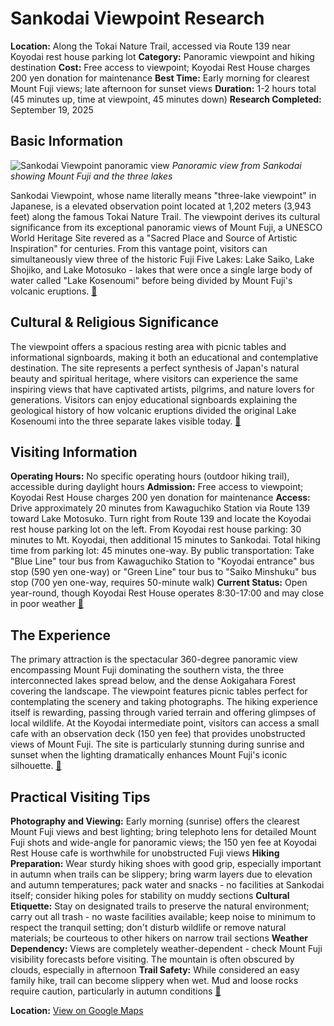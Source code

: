 # Sankodai Viewpoint Research

**Location:** Along the Tokai Nature Trail, accessed via Route 139 near Koyodai rest house parking lot
**Category:** Panoramic viewpoint and hiking destination
**Cost:** Free access to viewpoint; Koyodai Rest House charges 200 yen donation for maintenance
**Best Time:** Early morning for clearest Mount Fuji views; late afternoon for sunset views
**Duration:** 1-2 hours total (45 minutes up, time at viewpoint, 45 minutes down)
**Research Completed:** September 19, 2025

## Basic Information

![Sankodai Viewpoint panoramic view](https://upload.wikimedia.org/wikipedia/commons/2/24/Mount_Fuji_-_aerial_view_-_1394.JPG)
*Panoramic view from Sankodai showing Mount Fuji and the three lakes*

Sankodai Viewpoint, whose name literally means "three-lake viewpoint" in Japanese, is a elevated observation point located at 1,202 meters (3,943 feet) along the famous Tokai Nature Trail. The viewpoint derives its cultural significance from its exceptional panoramic views of Mount Fuji, a UNESCO World Heritage Site revered as a "Sacred Place and Source of Artistic Inspiration" for centuries. From this vantage point, visitors can simultaneously view three of the historic Fuji Five Lakes: Lake Saiko, Lake Shojiko, and Lake Motosuko - lakes that were once a single large body of water called "Lake Kosenoumi" before being divided by Mount Fuji's volcanic eruptions. [🔗](https://en.kawaguchiko.net/mt-fuji-view-en/mt-sankodai/)

## Cultural & Religious Significance

The viewpoint offers a spacious resting area with picnic tables and informational signboards, making it both an educational and contemplative destination. The site represents a perfect synthesis of Japan's natural beauty and spiritual heritage, where visitors can experience the same inspiring views that have captivated artists, pilgrims, and nature lovers for generations. Visitors can enjoy educational signboards explaining the geological history of how volcanic eruptions divided the original Lake Kosenoumi into the three separate lakes visible today. [🔗](https://on-walkabout.net/2022/08/28/hikes-in-japan-the-mt-sankodai-trail/)

## Visiting Information

**Operating Hours:** No specific operating hours (outdoor hiking trail), accessible during daylight hours
**Admission:** Free access to viewpoint; Koyodai Rest House charges 200 yen donation for maintenance
**Access:** Drive approximately 20 minutes from Kawaguchiko Station via Route 139 toward Lake Motosuko. Turn right from Route 139 and locate the Koyodai rest house parking lot on the left. From Koyodai rest house parking: 30 minutes to Mt. Koyodai, then additional 15 minutes to Sankodai. Total hiking time from parking lot: 45 minutes one-way. By public transportation: Take "Blue Line" tour bus from Kawaguchiko Station to "Koyodai entrance" bus stop (590 yen one-way) or "Green Line" tour bus to "Saiko Minshuku" bus stop (700 yen one-way, requires 50-minute walk)
**Current Status:** Open year-round, though Koyodai Rest House operates 8:30-17:00 and may close in poor weather
[🔗](https://www.mlit.go.jp/tagengo-db/en/R1-00143.html)

## The Experience

The primary attraction is the spectacular 360-degree panoramic view encompassing Mount Fuji dominating the southern vista, the three interconnected lakes spread below, and the dense Aokigahara Forest covering the landscape. The viewpoint features picnic tables perfect for contemplating the scenery and taking photographs. The hiking experience itself is rewarding, passing through varied terrain and offering glimpses of local wildlife. At the Koyodai intermediate point, visitors can access a small cafe with an observation deck (150 yen fee) that provides unobstructed views of Mount Fuji. The site is particularly stunning during sunrise and sunset when the lighting dramatically enhances Mount Fuji's iconic silhouette. [🔗](https://matcha-jp.com/en/12480)

## Practical Visiting Tips

**Photography and Viewing:** Early morning (sunrise) offers the clearest Mount Fuji views and best lighting; bring telephoto lens for detailed Mount Fuji shots and wide-angle for panoramic views; the 150 yen fee at Koyodai Rest House cafe is worthwhile for unobstructed Fuji views
**Hiking Preparation:** Wear sturdy hiking shoes with good grip, especially important in autumn when trails can be slippery; bring warm layers due to elevation and autumn temperatures; pack water and snacks - no facilities at Sankodai itself; consider hiking poles for stability on muddy sections
**Cultural Etiquette:** Stay on designated trails to preserve the natural environment; carry out all trash - no waste facilities available; keep noise to minimum to respect the tranquil setting; don't disturb wildlife or remove natural materials; be courteous to other hikers on narrow trail sections
**Weather Dependency:** Views are completely weather-dependent - check Mount Fuji visibility forecasts before visiting. The mountain is often obscured by clouds, especially in afternoon
**Trail Safety:** While considered an easy family hike, trail can become slippery when wet. Mud and loose rocks require caution, particularly in autumn conditions
[🔗](https://hoshinoresorts.com/en/guide/area/chubu/yamanashi/fuji/kawaguchiko-koyo/)

**Location:** [View on Google Maps](https://maps.google.com/maps?q=35.484722,138.672222)
